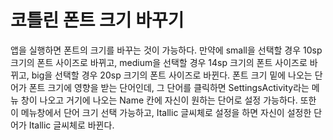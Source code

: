 # 코틀린 폰트 크기 바꾸기
앱을 실행하면 폰트의 크기를 바꾸는 것이 가능하다.
만약에 small을 선택할 경우 10sp 크기의 폰트 사이즈로 바뀌고, medium을 선택할 경우 14sp 크기의 폰트 사이즈로 바뀌고, big을 선택할 경우 20sp 크기의 폰트 사이즈로 바뀐다.
폰트 크기 밑에 나오는 단어가 폰트 크기에 영향을 받는 단어인데, 그 단어를 클릭하면 SettingsActivity라는 메뉴 창이 나오고 거기에 나오는 Name 칸에 자신이 원하는 단어로 설정 가능하다.
또한 이 메뉴창에서 단어 크기 선택 가능하고, Itallic 글씨체로 설정을 하면 자신이 설정한 단어가 Itallic 글씨체로 바뀐다.
